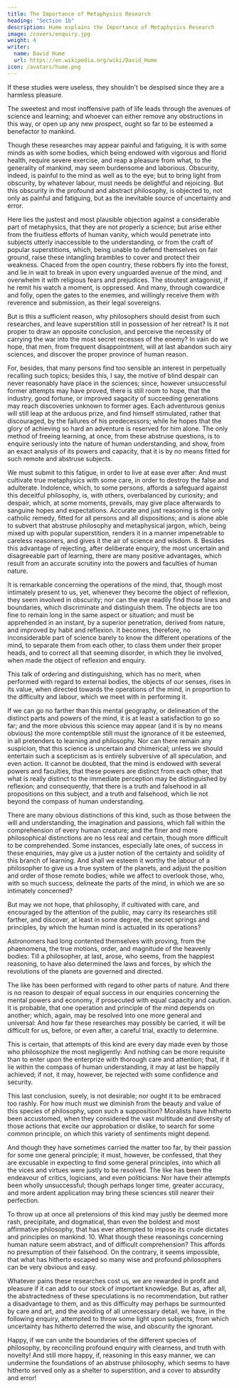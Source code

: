 ```yaml
---
title: The Importance of Metaphysics Research
heading: "Section 1b"
description: Hume explains the Importance of Metaphysics Research
image: /covers/enquiry.jpg
weight: 4
writer:
  name: David Hume
  url: https://en.wikipedia.org/wiki/David_Hume
icon: /avatars/hume.png
--- 
```


<!-- 6, -->

If these studies were useless, they shouldn't <!--  beyond the gratification of an innocent curiosity, yet ought not even this to --> be despised since they are a harmless pleasure. <!-- ; as being one accession to those few safe and harmless pleasures, which are bestowed on human race.  -->

The sweetest and most inoffensive path of life leads through the avenues of science and learning; and whoever can either remove any obstructions in this way, or open up any new prospect, ought so far to be esteemed a benefactor to mankind. 


Though these researches may appear painful and fatiguing, it is with some minds as with some bodies, which being endowed with vigorous and florid health, require severe exercise, and reap a pleasure from what, to the generality of mankind, may seem burdensome and laborious. Obscurity, indeed, is painful to the mind as well as to the eye; but to bring light from obscurity, by whatever labour, must needs be delightful and rejoicing. But this obscurity in the profound and abstract philosophy, is objected to, not only as painful and fatiguing, but as the inevitable source of uncertainty and error. 

Here lies the justest and most plausible objection against a considerable part of metaphysics, that they are not properly a science; but arise either from the fruitless efforts of human vanity, which would penetrate into subjects utterly inaccessible to the understanding, or from the craft of popular superstitions, which, being unable to defend themselves on fair ground, raise these intangling brambles to cover and protect their weakness. Chaced from the open country, these robbers fly into the forest, and lie in wait to break in upon every unguarded avenue of the mind, and overwhelm it with religious fears and prejudices. The stoutest antagonist, if he remit his watch a moment, is oppressed. And many, through cowardice and folly, open the gates to the enemies, and willingly receive them with reverence and submission, as their legal sovereigns. 

<!-- 7.  -->

But is this a sufficient reason, why philosophers should desist from such researches, and leave superstition still in possession of her retreat? Is it not proper to draw an opposite conclusion, and perceive the necessity of carrying the war into the most secret recesses of the enemy? In vain do we hope, that men, from frequent disappointment, will at last abandon such airy sciences, and discover the proper province of human reason. 

For, besides, that many persons find too sensible an interest in perpetually recalling such topics; besides this, I say, the motive of blind despair can never reasonably have place in the sciences; since, however unsuccessful former attempts may have proved, there is still room to hope, that the industry, good fortune, or improved sagacity of succeeding generations may reach discoveries unknown to former ages. Each adventurous genius will still leap at the arduous prize, and find himself stimulated, rather that discouraged, by the failures of his predecessors; while he hopes that the glory of achieving so hard an adventure is reserved for him alone. The only method of freeing learning, at once, from these abstruse questions, is to enquire seriously into the nature of human understanding, and show, from an exact analysis of its powers and capacity, that it is by no means fitted for such remote and abstruse subjects. 

We must submit to this fatigue, in order to live at ease ever after: And must cultivate true metaphysics with some care, in order to destroy the false and adulterate. Indolence, which, to some persons, affords a safeguard against this deceitful philosophy, is, with others, overbalanced by curiosity; and despair, which, at some moments, prevails, may give place afterwards to sanguine hopes and expectations. Accurate and just reasoning is the only catholic remedy, fitted for all persons and all dispositions; and is alone able to subvert that abstruse philosophy and metaphysical jargon, which, being mixed up with popular superstition, renders it in a manner impenetrable to careless reasoners, and gives it the air of science and wisdom. 8. Besides this advantage of rejecting, after deliberate enquiry, the most uncertain and disagreeable part of learning, there are many positive advantages, which result from an accurate scrutiny into the powers and faculties of human nature. 

It is remarkable concerning the operations of the mind, that, though most intimately present to us, yet, whenever they become the object of reflexion, they seem involved in obscurity; nor can the eye readily find those lines and boundaries, which discriminate and distinguish them. The objects are too fine to remain long in the same aspect or situation; and must be apprehended in an instant, by a superior penetration, derived from nature, and improved by habit and reflexion. It becomes, therefore, no inconsiderable part of science barely to know the different operations of the mind, to separate them from each other, to class them under their proper heads, and to correct all that seeming disorder, in which they lie involved, when made the object of reflexion and enquiry. 

This talk of ordering and distinguishing, which has no merit, when performed with regard to external bodies, the objects of our senses, rises in its value, when directed towards the operations of the mind, in proportion to the difficulty and labour, which we meet with in performing it.

If we can go no farther than this mental geography, or delineation of the distinct parts and powers of the mind, it is at least a satisfaction to go so far; and the more obvious this science may appear (and it is by no means obvious) the more contemptible still must the ignorance of it be esteemed, in all pretenders to learning and philosophy. Nor can there remain any suspicion, that this science is uncertain and chimerical; unless we should entertain such a scepticism as is entirely subversive of all speculation, and even action. It cannot be doubted, that the mind is endowed with several powers and faculties, that these powers are distinct from each other, that what is really distinct to the immediate perception may be distinguished by reflexion; and consequently, that there is a truth and falsehood in all propositions on this subject, and a truth and falsehood, which lie not beyond the compass of human understanding. 

There are many obvious distinctions of this kind, such as those between the will and understanding, the imagination and passions, which fall within the comprehension of every human creature; and the finer and more philosophical distinctions are no less real and certain, though more difficult to be comprehended. Some instances, especially late ones, of success in these enquiries, may give us a juster notion of the certainty and solidity of this branch of learning. And shall we esteem it worthy the labour of a philosopher to give us a true system of the planets, and adjust the position and order of those remote bodies; while we affect to overlook those, who, with so much success, delineate the parts of the mind, in which we are so intimately concerned? 

<!-- 9.  -->

But may we not hope, that philosophy, if cultivated with care, and encouraged by the attention of the public, may carry its researches still farther, and discover, at least in some degree, the secret springs and principles, by which the human mind is actuated in its operations? 

Astronomers had long contented themselves with proving, from the phaenomena, the true motions, order, and magnitude of the heavenly bodies: Till a philosopher, at last, arose, who seems, from the happiest reasoning, to have also determined the laws and forces, by which the revolutions of the planets are governed and directed. 

The like has been performed with regard to other parts of nature. And there is no reason to despair of equal success in our enquiries concerning the mental powers and economy, if prosecuted with equal capacity and caution. It is probable, that one operation and principle of the mind depends on another; which, again, may be resolved into one more general and universal: And how far these researches may possibly be carried, it will be difficult for us, before, or even after, a careful trial, exactly to determine. 

This is certain, that attempts of this kind are every day made even by those who philosophize the most negligently: And nothing can be more requisite than to enter upon the enterprize with thorough care and attention; that, if it lie within the compass of human understanding, it may at last be happily achieved; if not, it may, however, be rejected with some confidence and security. 

This last conclusion, surely, is not desirable; nor ought it to be embraced too rashly. For how much must we diminish from the beauty and value of this species of philosophy, upon such a supposition? Moralists have hitherto been accustomed, when they considered the vast multitude and diversity of those actions that excite our approbation or dislike, to search for some common principle, on which this variety of sentiments might depend. 

And though they have sometimes carried the matter too far, by their passion for some one general principle; it must, however, be confessed, that they are excusable in expecting to find some general principles, into which all the vices and virtues were justly to be resolved. The like has been the endeavour of critics, logicians, and even politicians: Nor have their attempts been wholly unsuccessful; though perhaps longer time, greater accuracy, and more ardent application may bring these sciences still nearer their perfection. 

To throw up at once all pretensions of this kind may justly be deemed more rash, precipitate, and dogmatical, than even the boldest and most affirmative philosophy, that has ever attempted to impose its crude dictates and principles on mankind. 10. What though these reasonings concerning human nature seem abstract, and of difficult comprehension? This affords no presumption of their falsehood. On the contrary, it seems impossible, that what has hitherto escaped so many wise and profound philosophers can be very obvious and easy. 

Whatever pains these researches cost us, we are rewarded in profit and pleasure if it can add to our stock of important knowledge. But as, after all, the abstractedness of these speculations is no recommendation, but rather a disadvantage to them, and as this difficulty may perhaps be surmounted by care and art, and the avoiding of all unnecessary detail, we have, in the following enquiry, attempted to throw some light upon subjects, from which uncertainty has hitherto deterred the wise, and obscurity the ignorant. 

Happy, if we can unite the boundaries of the different species of philosophy, by reconciling profound enquiry with clearness, and truth with novelty! And still more happy, if, reasoning in this easy manner, we can undermine the foundations of an abstruse philosophy, which seems to have hitherto served only as a shelter to superstition, and a cover to absurdity and error!